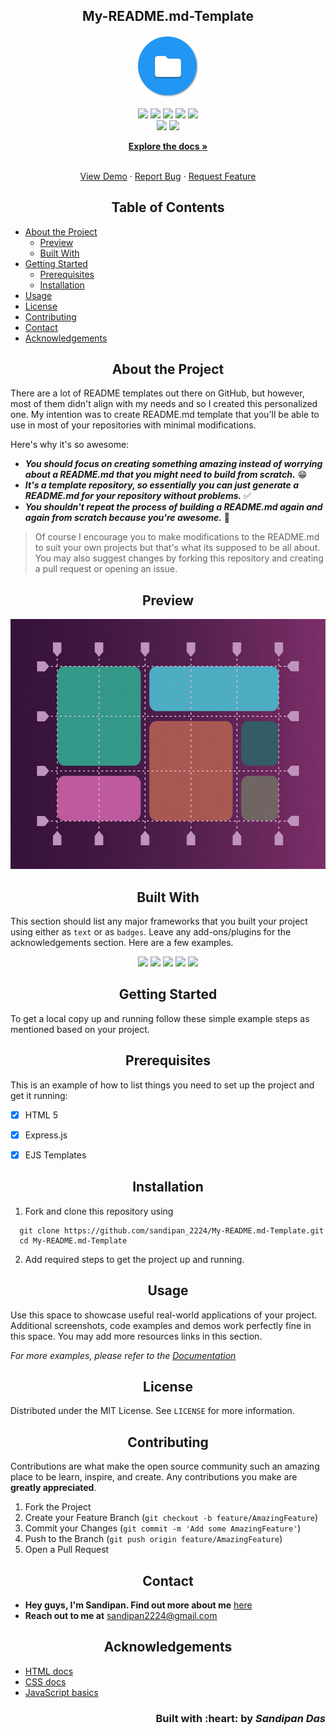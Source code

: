 <h2 align="center">My-README.md-Template</h2>

<p align="center">
   <img src="img/doc_logo.png" alt="Logo" height=100 weight=100/>
</p>

<p align='center'> 
   <img src="https://img.shields.io/github/issues/sandip2224/My-README.md-Template?style=for-the-badge" />
   <img src="https://img.shields.io/github/stars/sandip2224/My-README.md-Template?style=for-the-badge" />
   <img src="https://img.shields.io/github/forks/sandip2224/My-README.md-Template?style=for-the-badge" />
   <img src="https://img.shields.io/github/contributors/sandip2224/My-README.md-Template?style=for-the-badge" />
   <img src="https://img.shields.io/badge/License-MIT-orange.svg?style=for-the-badge" /><br>
   <img src="https://img.shields.io/github/issues-pr/sandip2224/My-README.md-Template?color=purple&style=for-the-badge" />
   <img src="https://img.shields.io/github/issues-pr-closed-raw/sandip2224/My-README.md-Template?color=purple&style=for-the-badge" /></a><br>
</p>
<p align="center">
  <a href="https://github.com/sandip2224/My-README.md-Template"><strong>Explore the docs »</strong></a>
</p>

<!-- PROJECT LOGO -->
  <p align="center">
    <br />
    <a href="https://github.com/sandip2224/My-README.md-Template">View Demo</a>
    ·
    <a href="https://github.com/sandip2224/My-README.md-Template/issues">Report Bug</a>
    ·
    <a href="https://github.com/sandip2224/My-README.md-Template/issues">Request Feature</a>
  </p>

<!-- TABLE OF CONTENTS -->
<h2 align="center">Table of Contents</h2>

- [About the Project](#about-the-project)
  - [Preview](#preview)
  - [Built With](#built-with)
- [Getting Started](#getting-started)
  - [Prerequisites](#prerequisites)
  - [Installation](#installation)
- [Usage](#usage)
- [License](#license)
- [Contributing](#contributing)
- [Contact](#contact)
- [Acknowledgements](#acknowledgements)



<!-- ABOUT THE PROJECT -->

<h2 align="center">About the Project</h2>


There are a lot of README templates out there on GitHub, but however, most of them didn't align with my needs and so I created this personalized one. My intention was to create  README.md template that you'll be able to use in most of your repositories with minimal modifications.  


Here's why it's so awesome:  

- ***You should focus on creating something amazing instead of worrying about a README.md that you might need to build from scratch.*** 😁  
- ***It's a template repository, so essentially you can just generate a README.md for your repository without problems.*** ✅  
- ***You shouldn't repeat the process of building a README.md again and again from scratch because you're awesome.*** 🖖  

> Of course I encourage you to make modifications to the README.md to suit your own projects but that's what its supposed to be all about. You may also suggest changes by forking this repository and creating a pull request or opening an issue.  

<!-- Preview -->
<h2 align="center">Preview</h2>

<p align="center"><img src="img/grid_image.png" height=400 width=800/></p>


<!-- BUILT WITH -->  

<h2 align="center">Built With</h2>

This section should list any major frameworks that you built your project using either as `text` or as `badges`. Leave any add-ons/plugins for the acknowledgements section. Here are a few examples.  

<p align="center">
   <img src="https://img.shields.io/badge/html5%20-%23E34F26.svg?&style=for-the-badge&logo=html5&logoColor=white"/>
   <img src="https://img.shields.io/badge/css3%20-%231572B6.svg?&style=for-the-badge&logo=css3&logoColor=white"/>
   <img src="https://img.shields.io/badge/javascript%20-%23323330.svg?&style=for-the-badge&logo=javascript&logoColor=%23F7DF1E"/>
   <img src="https://img.shields.io/badge/javascript%20-%23323330.svg?&style=for-the-badge&logo=javascript&logoColor=%23F7DF1E"/>
   <img src="https://img.shields.io/badge/markdown-%23000000.svg?&style=for-the-badge&logo=markdown&logoColor=white"/>
</p>  


<!-- GETTING STARTED -->

<h2 align="center">Getting Started</h2>

To get a local copy up and running follow these simple example steps as mentioned based on your project.  


<!-- PREREQUISITES -->

<h2 align="center">Prerequisites</h2>

This is an example of how to list things you need to set up the project and get it running:  

- [x] HTML 5  
- [x] Express.js
- [x] EJS Templates  


<!-- INSTALLATION -->
<h2 align="center">Installation</h2>

1. Fork and clone this repository using  

```
  git clone https://github.com/sandipan_2224/My-README.md-Template.git
  cd My-README.md-Template 
```  

2. Add required steps to get the project up and running.  


<!-- USAGE -->

<h2 align="center">Usage</h2>

Use this space to showcase useful real-world applications of your project. Additional screenshots, code examples and demos work perfectly fine in this space. You may add more resources links in this section.

_For more examples, please refer to the [Documentation](https://example.com)_  



<!-- LICENSE -->  

<h2 align="center">License</h2>

Distributed under the MIT License. See `LICENSE` for more information.  



<!-- CONTRIBUTING -->
<h2 align="center">Contributing</h2>

Contributions are what make the open source community such an amazing place to be learn, inspire, and create. Any contributions you make are **greatly appreciated**.

1. Fork the Project
2. Create your Feature Branch (`git checkout -b feature/AmazingFeature`)
3. Commit your Changes (`git commit -m 'Add some AmazingFeature'`)
4. Push to the Branch (`git push origin feature/AmazingFeature`)
5. Open a Pull Request  


<!-- CONTACT --> 

<h2 align="center">Contact</h2>

- **Hey guys, I'm Sandipan. Find out more about me** [ here](https://linkedin.com/in/sandipan0164)  
- **Reach out to me at** [ sandipan2224@gmail.com](sandipan2224@gmail.com)  



<!-- ACKNOWLEDGEMENTS -->

<h2 align="center">Acknowledgements</h2>

* [HTML docs](https://www.w3schools.com/html/)
* [CSS docs](https://www.w3schools.com/css/default.asp)
* [JavaScript basics](https://www.w3schools.com/js/default.asp)

<h3 align="right">Built with :heart: by <em>Sandipan Das</em></h3>
